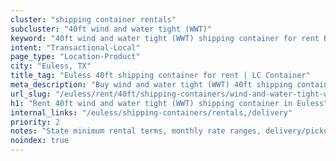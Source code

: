 ```yaml
---
cluster: "shipping container rentals"
subcluster: "40ft wind and water tight (WWT)"
keyword: "40ft wind and water tight (WWT) shipping container for rent Euless, TX"
intent: "Transactional-Local"
page_type: "Location-Product"
city: "Euless, TX"
title_tag: "Euless 40ft shipping container for rent | LC Container"
meta_description: "Buy wind and water tight (WWT) 40ft shipping container rent with local delivery in Euless, TX. LC Container — local Since 2003. Request a fast quote today."
url_slug: "/euless/rent/40ft/shipping-containers/wind-and-water-tight-wwt"
h1: "Rent 40ft wind and water tight (WWT) shipping container in Euless"
internal_links: "/euless/shipping-containers/rentals,/delivery"
priority: 2
notes: "State minimum rental terms, monthly rate ranges, delivery/pickup fees, service area."
noindex: true
---
```


<!-- TODO: Add unique city/inventory copy, images, and internal links here. -->
